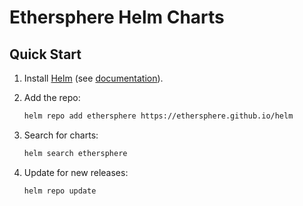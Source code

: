 # Ethersphere Helm Charts

## Quick Start

1. Install [Helm](https://helm.sh) (see [documentation](https://helm.sh/docs/)).
2. Add the repo:

    ```bash
    helm repo add ethersphere https://ethersphere.github.io/helm
    ```

3. Search for charts:

    ```bash
    helm search ethersphere
    ```

4. Update for new releases:

    ```bash
    helm repo update
    ```
